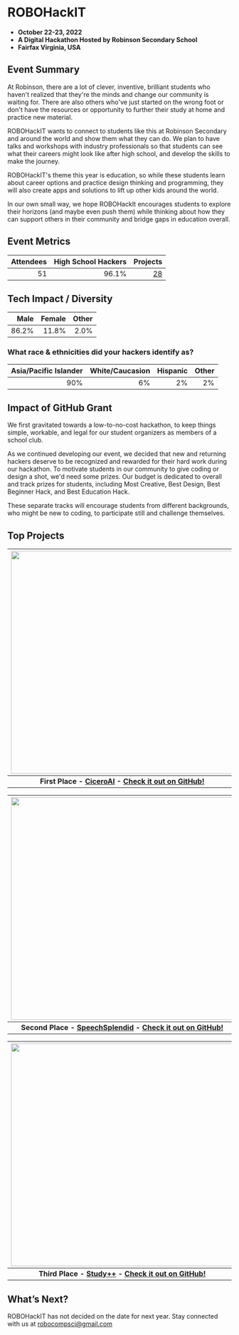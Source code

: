 # ROBOHackIT
 - **October 22-23, 2022** 
 - **A Digital Hackathon Hosted by Robinson Secondary School**
 - **Fairfax Virginia, USA**  

## Event Summary
At Robinson, there are a lot of clever, inventive, brilliant students who haven't realized that they're the minds and change our community is waiting for. There are also others who've just started on the wrong foot or don't have the resources or opportunity to further their study at home and practice new material. 

ROBOHackIT wants to connect to students like this at Robinson Secondary and around the world and show them what they can do. We plan to have talks and workshops with industry professionals so that students can see what their careers might look like after high school, and develop the skills to make the journey. 

ROBOHackIT's theme this year is education, so while these students learn about career options and practice design thinking and programming, they will also create apps and solutions to lift up other kids around the world. 

In our own small way, we hope ROBOHackIt encourages students to explore their horizons (and maybe even push them) while thinking about how they can support others in their community and bridge gaps in education overall.

## Event Metrics 

| Attendees |High School Hackers| Projects|
|---------------:|--------------:|------------:|
|51|96.1%|[28](https://robohackit.devpost.com/project-gallery)| 

## Tech Impact / Diversity 

| Male |Female| Other|
|---------------:|--------------:|------------:|
|86.2%|11.8%|2.0%| 

### What race & ethnicities did your hackers identify as?
| Asia/Pacific Islander | White/Caucasion | Hispanic | Other |
|---------------:|--------------:|------------:|---------:|
|90%|6%|2%|2%|

## Impact of GitHub Grant
	
We first gravitated towards a low-to-no-cost hackathon, to keep things simple, workable, and legal for our student organizers as members of a school club.

As we continued developing our event, we decided that new and returning hackers deserve to be recognized and rewarded for their hard work during our hackathon. To motivate students in our community to give coding or design a shot, we'd need some prizes. 
Our budget is dedicated to overall and track prizes for students, including Most Creative, Best Design, Best Beginner Hack, and Best Education Hack. 

These separate tracks will encourage students from different backgrounds, who might be new to coding, to participate still and challenge themselves.

## Top Projects

| <img src="https://d112y698adiu2z.cloudfront.net/photos/production/software_photos/002/265/113/datas/gallery.jpg" width="500" height="auto"> |
|:--:|
| <b> First Place - [CiceroAI](https://devpost.com/software/ciceroai) - [Check it out on GitHub!](https://github.com/gabeweng/cicero) </b>|

| <img src="https://d112y698adiu2z.cloudfront.net/photos/production/software_photos/002/267/928/datas/gallery.jpg" width="500" height="auto"> |
|:--:|
| <b>Second Place - [SpeechSplendid](https://devpost.com/software/speechsplendid) - [Check it out on GitHub!](https://github.com/NeelKondapalli/Speech-Splendid) </b>|

| <img src="https://d112y698adiu2z.cloudfront.net/photos/production/software_photos/002/268/093/datas/gallery.jpg" width="500" height="auto"> |
|:--:|
| <b> Third Place - [Study++](https://devpost.com/software/study-d13isg) - [Check it out on GitHub!](https://github.com/madhavkGitHub/PhoneAppV1) </b>|

## What’s Next?
ROBOHackIT has not decided on the date for next year. Stay connected with us at robocompsci@gmail.com
